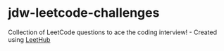 # jdw-leetcode-challenges
Collection of LeetCode questions to ace the coding interview! - Created using [LeetHub](https://github.com/QasimWani/LeetHub)

